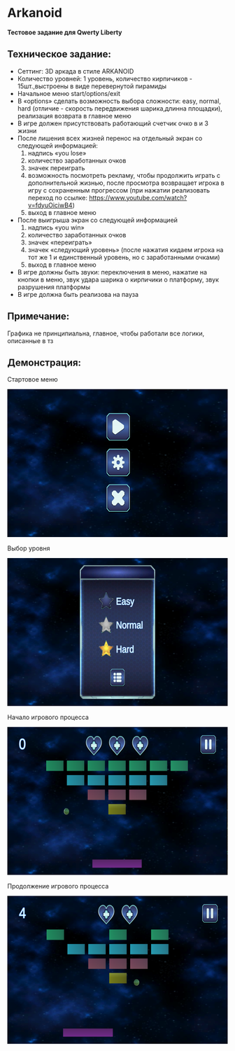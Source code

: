 # Arkanoid

**Тестовое задание для Qwerty Liberty**  

## Техническое задание:

* Сеттинг: 3D аркада в стиле ARKANOID
* Количество уровней: 1 уровень, количество кирпичиков - 15шт.,выстроены в виде перевернутой пирамиды
* Начальное меню start/options/exit
* В «options» сделать возможность выбора сложности: easy, normal, hard (отличие - скорость передвижения шарика,длинна площадки), реализация возврата в главное меню
* В игре должен присутствовать работающий счетчик очко в и 3 жизни
* После лишения всех жизней перенос на отдельный экран со следующей информацией:
  1. надпись «you lose»
  2. количество заработанных очков
  3. значек переиграть
  4. возможность посмотреть рекламу, чтобы продолжить играть с дополнительной жизнью, после просмотра возвращает игрока в игру с сохраненным прогрессом 
  (при нажатии реализовать переход по ссылке: https://www.youtube.com/watch?v=fdyuOiciwB4)
  5. выход в главное меню
* После выигрыша экран со следующей информацией
  1. надпись «you win»
  2. количество заработанных очков
  3. значек «переиграть»
  4. значек «следующий уровень» (после нажатия кидаем игрока на тот же 1 и единственный уровень, но с заработанными очками)
  5. выход в главное меню
* В игре должны быть звуки: переключения в меню, нажатие на кнопки в меню, звук удара шарика о кирпичики о платформу, звук разрушения платформы
* В игре должна быть реализова на пауза


## Примечание:
Графика не принципиальна, главное, чтобы работали все логики, описанные в тз

## Демонстрация:
Стартовое меню 
  
<p align="left">
  <img src="Demo/startMenu.png" alt="startMenu" width ="600" height="338"/>
</p>

Выбор уровня 
  
<p align="left">
  <img src="Demo/selectLevel.png" alt="selectLevel" width ="600" height="338"/>
</p>


Начало игрового процесса
  
<p align="left">
  <img src="Demo/gameFieldStart.png" alt="gameFieldStart" width ="600" height="338"/>
</p>

Продолжение игрового процесса
  
<p align="left">
  <img src="Demo/gameField.png" alt="gameField" width ="600" height="338"/>
</p>
